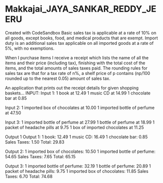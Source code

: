 # Makkajai_JAYA_SANKAR_REDDY_JEERU
Created with CodeSandbox
Basic sales tax is applicable at a rate of 10% on all goods, except books, food,
and medical products that are exempt. Import duty is an additional sales tax
applicable on all imported goods at a rate of 5%, with no exemptions.

When I purchase items I receive a receipt which lists the name of all the items
and their price (including tax), finishing with the total cost of the items,
and the total amounts of sales taxes paid.  The rounding rules for sales tax are
that for a tax rate of n%, a shelf price of p contains (np/100 rounded up to
the nearest 0.05) amount of sales tax.

An application that prints out the receipt details for given shopping baskets...
INPUT:
Input 1:
1 book at 12.49
1 music CD at 14.99
1 chocolate bar at 0.85

Input 2:
1 imported box of chocolates at 10.00
1 imported bottle of perfume at 47.50

Input 3:
1 imported bottle of perfume at 27.99
1 bottle of perfume at 18.99
1 packet of headache pills at 9.75
1 box of imported chocolates at 11.25

Output 1
Output 1:
1 book: 12.49
1 music CD: 16.49
1 chocolate bar: 0.85
Sales Taxes: 1.50
Total: 29.83

Output 2:
1 imported box of chocolates: 10.50
1 imported bottle of perfume: 54.65
Sales Taxes: 7.65
Total: 65.15

Output 3:
1 imported bottle of perfume: 32.19
1 bottle of perfume: 20.89
1 packet of headache pills: 9.75
1 imported box of chocolates: 11.85
Sales Taxes: 6.70
Total: 74.68
